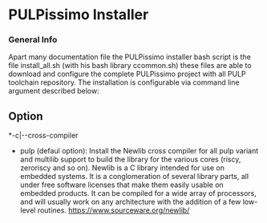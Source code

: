 PULPissimo Installer 
====================================
### General Info
Apart many documentation file the PULPissimo installer bash script is the file install_all.sh (with his bash library ccommon.sh)
these files are able to download and configure the complete PULPissimo project with
all PULP toolchain repository. The installation is configurable via command line argument described below:

## Option
*-c|--cross-compiler
  * pulp (defaul option): Install the Newlib cross compiler for all pulp variant and multilib support to build the library 
                          for the various cores (riscy, zeroriscy and so on). Newlib is a C library intended for use on embedded systems. 
                          It is a conglomeration of several library parts, all under free software licenses that make them easily usable 
                          on embedded products. It can be compiled for a wide array of processors, and will usually work on any 
                          architecture with the addition of a few low-level routines. https://www.sourceware.org/newlib/
